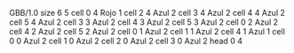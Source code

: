 <gs-board> GBB/1.0
size 6 5
cell 0 4 Rojo 1 
cell 2 4 Azul 2 
cell 3 4 Azul 2 
cell 4 4 Azul 2 
cell 5 4 Azul 2 
cell 3 3 Azul 2 
cell 4 3 Azul 2 
cell 5 3 Azul 2 
cell 0 2 Azul 2 
cell 4 2 Azul 2 
cell 5 2 Azul 2 
cell 0 1 Azul 2 
cell 1 1 Azul 2 
cell 4 1 Azul 1 
cell 0 0 Azul 2 
cell 1 0 Azul 2 
cell 2 0 Azul 2 
cell 3 0 Azul 2 
head 0 4
 </gs-board>